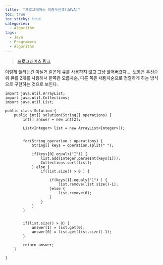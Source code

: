 ```yaml
---
title:  "프로그래머스 이중우선큐(JAVA)"
toc: true
toc_sticky: true
categories:
  - Algorithm
tags:
  - Java
  - Programers
  - Algorithm
---
```


> [프로그래머스 링크](https://programmers.co.kr/learn/courses/30/lessons/42628)



이렇게 풀라는건 아닐거 같은데 큐를 사용하지 않고 그냥 풀어버렸다....
보통은 우선순위 큐를 2개를 사용해서 한쪽은 오름차순, 다른 쪽은 내림차순으로 정렬하게 하는
방식으로 구현하는 것으로 보인다.


```
import java.util.ArrayList;
import java.util.Collections;
import java.util.List;

public class Solution {
    public int[] solution(String[] operations) {
        int[] answer = new int[2];
        
        List<Integer> list = new ArrayList<Integer>();
        
        
        for(String operation : operations) {
        	String[] keys = operation.split(" ");
        	
        	if(keys[0].equals("I")) {
        		list.add(Integer.parseInt(keys[1]));
        		Collections.sort(list);
        	} else {        		
        		if(list.size() > 0 ) {

            		if(keys[1].equals("1") ) {        			
            			list.remove(list.size()-1);
            		}else {
            			list.remove(0);
            		} 
        		}        		
        	}
        } 
        
        
        if(list.size() > 0) {
        	answer[1] = list.get(0);
        	answer[0] = list.get(list.size()-1);
        }
        
        return answer;
    }

}
```
